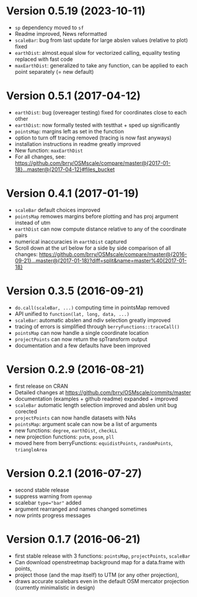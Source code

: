 # Version 0.5.19 (2023-10-11)
- `sp` dependency moved to `sf`
- Readme improved, News reformatted
- `scaleBar`: bug from last update for large abslen values (relative to plot) fixed
- `earthDist`: almost.equal slow for vectorized calling, equality testing replaced with fast code
- `maxEarthDist`: generalized to take any function, can be applied to each point separately (= new default)

# Version 0.5.1 (2017-04-12)
- `earthDist`: bug (overeager testing) fixed for coordinates close to each other
- `earthDist`: now formally tested with testthat + sped up significantly
- `pointsMap`: margins left as set in the function
- option to turn off tracing removed (tracing is now fast anyways)
- installation instructions in readme greatly improved
- New function: `maxEarthDist`
- For all changes, see: https://github.com/brry/OSMscale/compare/master@{2017-01-18}...master@{2017-04-12}#files_bucket

# Version 0.4.1 (2017-01-19)
- `scaleBar` default choices improved
- `pointsMap` remowes margins before plotting and has proj argument instead of utm
- `earthDist` can now compute distance relative to any of the coordinate pairs
- numerical inaccuracies in `earthDist` captured
- Scroll down at the url below for a side by side comparison of all changes: https://github.com/brry/OSMscale/compare/master@{2016-09-21}...master@{2017-01-18}?diff=split&name=master%40{2017-01-18}

# Version 0.3.5 (2016-09-21)
- `do.call(scaleBar, ...)` computing time in pointsMap removed
- API unified to `function(lat, long, data, ...)`
- `scaleBar`: automatic abslen and ndiv selection greatly improved
- tracing of errors is simplified through `berryFunctions::traceCall()`
- `pointsMap` can now handle a single coordinate location
- `projectPoints` can now return the spTransform output
- documentation and a few defaults have been improved

# Version 0.2.9 (2016-08-21)
- first release on CRAN
- Detailed changes at https://github.com/brry/OSMscale/commits/master
- documentation (examples + github readme) expanded + improved
- `scaleBar` automatic length selection improved and abslen unit bug corected
- `projectPoints` can now handle datasets with NAs
- `pointsMap`: argument scale can now be a list of arguments
- new functions: `degree`, `earthDist`, `checkLL`
- new projection functions: `putm`, `posm`, `pll`
- moved here from berryFunctions: `equidistPoints`, `randomPoints`, `triangleArea`

# Version 0.2.1 (2016-07-27)
- second stable release
- suppress warning from `openmap`
- scalebar `type="bar"` added
- argument rearranged and names changed sometimes
- now prints progress messages

# Version 0.1.7 (2016-06-21)
- first stable release with 3 functions: `pointsMap`, `projectPoints`, `scaleBar`
- Can download openstreetmap background map for a data.frame with points,
- project those (and the map itself) to UTM (or any other projection),
- draws accurate scalebars even in the default OSM mercator projection (currently minimalistic in design)
